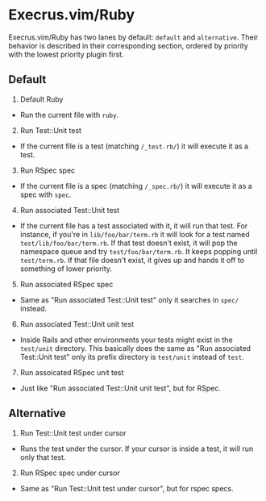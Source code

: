 # Execrus.vim/Ruby

Execrus.vim/Ruby has two lanes by default: `default` and `alternative`. Their
behavior is described in their corresponding section, ordered by priority with
the lowest priority plugin first.

## Default

1. Default Ruby
  - Run the current file with `ruby`.
2. Run Test::Unit test
  - If the current file is a test (matching `/_test.rb/`) it will execute it as
    a test.
3. Run RSpec spec
  - If the current file is a spec (matching `/_spec.rb/`) it will execute it as
    a spec with `spec`.
4. Run associated Test::Unit test
  - If the current file has a test associated with it, it will run that
    test. For instance, if you're in `lib/foo/bar/term.rb` it will look for a
    test named `test/lib/foo/bar/term.rb`. If that test doesn't exist, it will
    pop the namespace queue and try `test/foo/bar/term.rb`. It keeps popping
    until `test/term.rb`. If that file doesn't exist, it gives up and hands it
    off to something of lower priority.
5. Run associated RSpec spec
  - Same as "Run associated Test::Unit test" only it searches in `spec/`
    instead.
6. Run associated Test::Unit unit test
  - Inside Rails and other environments your tests might exist in the
    `test/unit` directory. This basically does the same as "Run associated
    Test::Unit test" only its prefix directory is `test/unit` instead of `test`.
7. Run assoicated RSpec unit test
  - Just like "Run associated Test::Unit unit test", but for RSpec.

## Alternative

1. Run Test::Unit test under cursor
  - Runs the test under the cursor. If your cursor is inside a test, it will
    run only that test.
2. Run RSpec spec under cursor
  - Same as "Run Test::Unit test under cursor", but for rspec specs.
